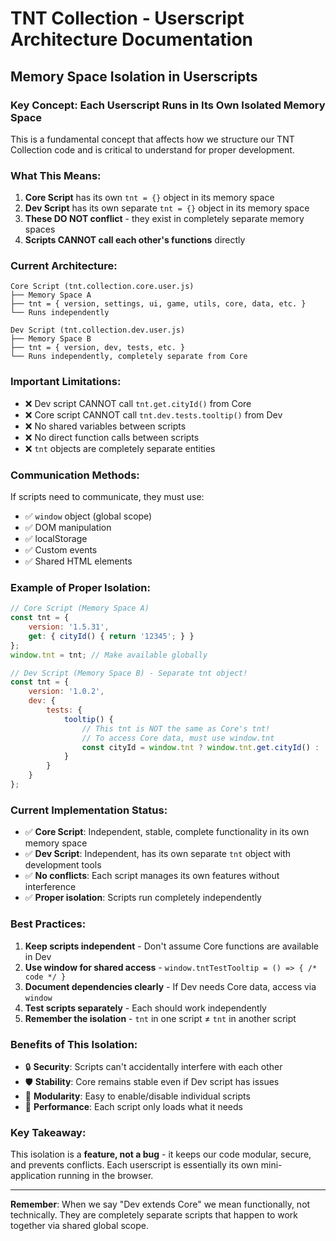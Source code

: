 # TNT Collection - Userscript Architecture Documentation

## Memory Space Isolation in Userscripts

### Key Concept: Each Userscript Runs in Its Own Isolated Memory Space

This is a fundamental concept that affects how we structure our TNT Collection code and is critical to understand for proper development.

### What This Means:
1. **Core Script** has its own `tnt = {}` object in its memory space
2. **Dev Script** has its own separate `tnt = {}` object in its memory space  
3. **These DO NOT conflict** - they exist in completely separate memory spaces
4. **Scripts CANNOT call each other's functions** directly

### Current Architecture:
```
Core Script (tnt.collection.core.user.js)
├── Memory Space A
├── tnt = { version, settings, ui, game, utils, core, data, etc. }
└── Runs independently

Dev Script (tnt.collection.dev.user.js)  
├── Memory Space B
├── tnt = { version, dev, tests, etc. }
└── Runs independently, completely separate from Core
```

### Important Limitations:
- ❌ Dev script CANNOT call `tnt.get.cityId()` from Core
- ❌ Core script CANNOT call `tnt.dev.tests.tooltip()` from Dev
- ❌ No shared variables between scripts
- ❌ No direct function calls between scripts
- ❌ `tnt` objects are completely separate entities

### Communication Methods:
If scripts need to communicate, they must use:
- ✅ `window` object (global scope)
- ✅ DOM manipulation
- ✅ localStorage
- ✅ Custom events
- ✅ Shared HTML elements

### Example of Proper Isolation:
```javascript
// Core Script (Memory Space A)
const tnt = {
    version: '1.5.31',
    get: { cityId() { return '12345'; } }
};
window.tnt = tnt; // Make available globally

// Dev Script (Memory Space B) - Separate tnt object!
const tnt = {
    version: '1.0.2',
    dev: { 
        tests: { 
            tooltip() { 
                // This tnt is NOT the same as Core's tnt!
                // To access Core data, must use window.tnt
                const cityId = window.tnt ? window.tnt.get.cityId() : 'N/A';
            } 
        } 
    }
};
```

### Current Implementation Status:
- ✅ **Core Script**: Independent, stable, complete functionality in its own memory space
- ✅ **Dev Script**: Independent, has its own separate `tnt` object with development tools
- ✅ **No conflicts**: Each script manages its own features without interference
- ✅ **Proper isolation**: Scripts run completely independently

### Best Practices:
1. **Keep scripts independent** - Don't assume Core functions are available in Dev
2. **Use window for shared access** - `window.tntTestTooltip = () => { /* code */ }`
3. **Document dependencies clearly** - If Dev needs Core data, access via `window`
4. **Test scripts separately** - Each should work independently
5. **Remember the isolation** - `tnt` in one script ≠ `tnt` in another script

### Benefits of This Isolation:
- 🔒 **Security**: Scripts can't accidentally interfere with each other
- 🛡️ **Stability**: Core remains stable even if Dev script has issues  
- 🔧 **Modularity**: Easy to enable/disable individual scripts
- 🚀 **Performance**: Each script only loads what it needs

### Key Takeaway:
This isolation is a **feature, not a bug** - it keeps our code modular, secure, and prevents conflicts. Each userscript is essentially its own mini-application running in the browser.

---

**Remember**: When we say "Dev extends Core" we mean functionally, not technically. They are completely separate scripts that happen to work together via shared global scope.
